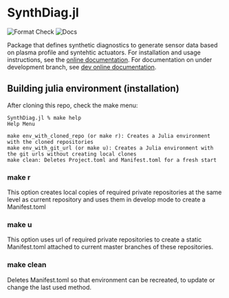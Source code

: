 # SynthDiag.jl

![Format Check](https://github.com/ProjectTorreyPines/SynthDiag.jl/actions/workflows/format_check.yml/badge.svg)
![Docs](https://github.com/ProjectTorreyPines/SynthDiag.jl/actions/workflows/make_docs.yml/badge.svg)

Package that defines synthetic diagnostics to generate sensor data based on plasma profile and syntehtic actuators. For installation and usage instructions, see the [online documentation](https://projecttorreypines.github.io/SynthDiag.jl/stable). For documentation on under development branch, see [dev online documentation](https://projecttorreypines.github.io/SynthDiag.jl/dev).

## Building julia environment (installation)

After cloning this repo, check the make menu:
```
SynthDiag.jl % make help
Help Menu

make env_with_cloned_repo (or make r): Creates a Julia environment with the cloned repositories
make env_with_git_url (or make u): Creates a Julia environment with the git urls without creating local clones
make clean: Deletes Project.toml and Manifest.toml for a fresh start
```

### make r
This option creates local copies of required private repositories at the same level as current repository and uses them in develop mode to create a Manifest.toml

### make u
This option uses url of required private repositories to create a static Manifest.toml attached to current master branches of these repositories.

### make clean
Deletes Manifest.toml so that environment can be recreated, to update or change the last used method.